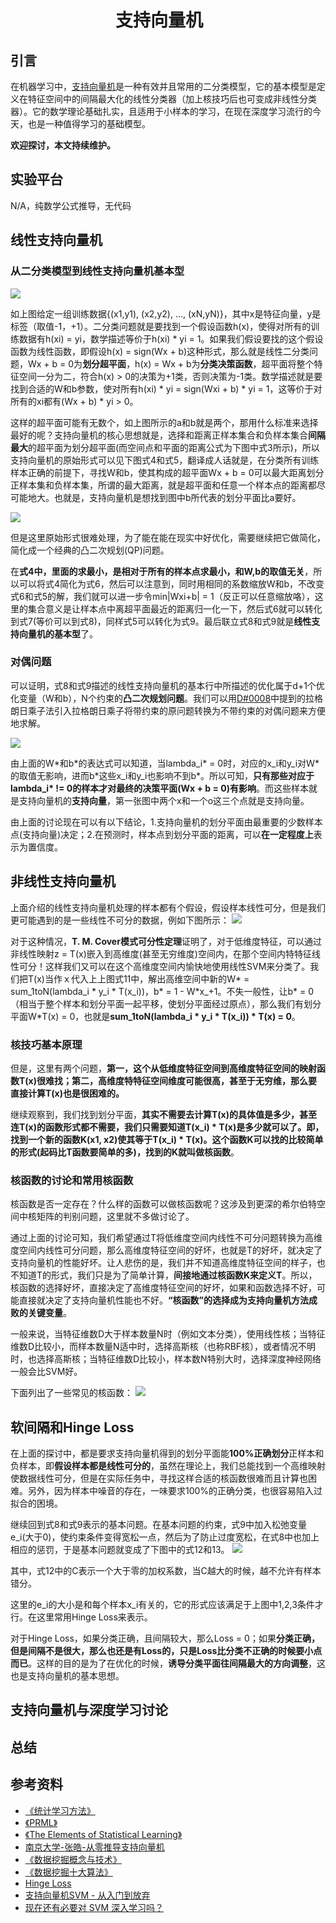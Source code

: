 # 　　　　　　支持向量机
## 引言
在机器学习中，[支持向量机](https://en.wikipedia.org/wiki/Support-vector_machine)是一种有效并且常用的二分类模型，它的基本模型是定义在特征空间中的间隔最大化的线性分类器（加上核技巧后也可变成非线性分类器）。它的数学理论基础扎实，且适用于小样本的学习，在现在深度学习流行的今天，也是一种值得学习的基础模型。

**欢迎探讨，本文持续维护。**



## 实验平台

N/A，纯数学公式推导，无代码



## 线性支持向量机

### 从二分类模型到线性支持向量机基本型

![](images/110529.png)

如上图给定一组训练数据{(x1,y1), (x2,y2), ..., (xN,yN)}，其中x是特征向量，y是标签（取值-1，+1）。二分类问题就是要找到一个假设函数h(x)，使得对所有的训练数据有h(xi) = yi，数学描述等价于h(xi) \* yi = 1。如果我们假设要找的这个假设函数为线性函数，即假设h(x) = sign(Wx + b)这种形式，那么就是线性二分类问题，Wx + b = 0为**划分超平面**，h(x) = Wx + b为**分类决策函数**，超平面将整个特征空间一分为二，符合h(x) > 0的决策为+1类，否则决策为-1类。数学描述就是要找到合适的W和b参数，使对所有h(xi) \* yi = sign(Wxi + b) \* yi = 1，这等价于对所有的xi都有(Wx + b) * yi > 0。

这样的超平面可能有无数个，如上图所示的a和b就是两个，那用什么标准来选择最好的呢？支持向量机的核心思想就是，选择和距离正样本集合和负样本集合**间隔最大**的超平面为划分超平面(而空间点和平面的距离公式为下图中式3所示)，所以支持向量机的原始形式可以见下图式4和式5，翻译成人话就是，在分类所有训练样本正确的前提下，寻找W和b，使其构成的超平面Wx + b = 0可以最大距离划分正样本集和负样本集，所谓的最大距离，就是超平面和任意一个样本点的距离都尽可能地大。也就是，支持向量机是想找到图中b所代表的划分平面比a要好。

![](images/160121.png)

但是这里原始形式很难处理，为了能在能在现实中好优化，需要继续把它做简化，简化成一个经典的凸二次规划(QP)问题。

在**式4中，里面的求最小，是相对于所有的样本点求最小，和W,b的取值无关**，所以可以将式4简化为式6，然后可以注意到，同时用相同的系数缩放W和b，不改变式6和式5的解，我们就可以进一步令min|Wxi+b| = 1（反正可以任意缩放咯），这里的集合意义是让样本点中离超平面最近的距离归一化一下，然后式6就可以转化到式7(等价可以到式8)，同样式5可以转化为式9。最后联立式8和式9就是**线性支持向量机的基本型**了。

### 对偶问题
可以证明，式8和式9描述的线性支持向量机的基本行中所描述的优化属于d+1个优化变量（W和b），N个约束的**凸二次规划问题**。我们可以用[D#0008](https://github.com/Captain1986/CaptainBlackboard/blob/master/D%230008-%E6%8B%89%E6%A0%BC%E6%9C%97%E6%97%A5%E4%B9%98%E5%AD%90%E6%B3%95/D%230008.md)中提到的拉格朗日乘子法引入拉格朗日乘子将带约束的原问题转换为不带约束的对偶问题来方便地求解。

![](images/231537.png)

由上面的W\*和b\*的表达式可以知道，当lambda_i\* = 0时，对应的x_i和y_i对Ｗ\*的取值无影响，进而b\*这些x_i和y_i也影响不到b\*。所以可知，**只有那些对应于lambda_i\* != 0的样本才对最终的决策平面(Wx + b = 0)有影响**。而这些样本就是支持向量机的**支持向量**，第一张图中两个x和一个o这三个点就是支持向量。

由上面的讨论现在可以有以下结论，1.支持向量机的划分平面由最重要的少数样本点(支持向量)决定；2.在预测时，样本点到划分平面的距离，可以**在一定程度上**表示为置信度。

## 非线性支持向量机

上面介绍的线性支持向量机处理的样本都有个假设，假设样本线性可分，但是我们更可能遇到的是一些线性不可分的数据，例如下图所示：
![](images/203213.jpg)

对于这种情况，**T. M. Cover模式可分性定理**证明了，对于低维度特征，可以通过非线性映射z = T(x)嵌入到高维度(甚至无穷维度)空间内，在那个空间内特特征线性可分！这样我们又可以在这个高维度空间内愉快地使用线性SVM来分类了。我们把T(x)当作ｘ代入上上图式11中，解出高维空间中新的W* = sum_1toN(lambda_i \* y_i \* T(x_i))，b* = 1 - W*x_+1。不失一般性，让b\* = 0（相当于整个样本和划分平面一起平移，使划分平面经过原点），那么我们有划分平面W\*T(x) = 0，也就是**sum_1toN(lambda_i \* y_i \* T(x_i)) \* T(x) = 0**。

### 核技巧基本原理

但是，这里有两个问题，**第一，这个从低维度特征空间到高维度特征空间的映射函数T(x)很难找；第二，高维度特特征空间维度可能很高，甚至于无穷维，那么要直接计算T(x)也是很困难的。**

继续观察到，我们找到划分平面，**其实不需要去计算T(x)的具体值是多少，甚至连T(x)的函数形式都不需要，我们只需要知道T(x_i) \* T(x)是多少就可以了。**即，找到一个新的函数K(x1, x2)使其等于T(x_i) \* T(x)。这个函数K可以找的比较简单的形式(起码比T函数要简单的多)，找到的K就叫做**核函数**。

### 核函数的讨论和常用核函数

核函数是否一定存在？什么样的函数可以做核函数呢？这涉及到更深的希尔伯特空间中核矩阵的判别问题，这里就不多做讨论了。

通过上面的讨论可知，我们希望通过T将低维度空间内线性不可分问题转换为高维度空间内线性可分问题，那么高维度特征空间的好坏，也就是T的好坏，就决定了支持向量机的性能好坏。让人悲伤的是，我们并不知道高维度特征空间的样子，也不知道T的形式，我们只是为了简单计算，**间接地通过核函数K来定义T**。所以，核函数的选择好坏，直接决定了高维度特征空间的好坏，如果和函数选择不好，可能直接就决定了支持向量机性能也不好。**“核函数”的选择成为支持向量机方法成败的关键变量**。

一般来说，当特征维数D大于样本数量N时（例如文本分类），使用线性核；当特征维数D比较小，而样本数量N适中时，选择高斯核（也称RBF核），或者情况不明时，也选择高斯核；当特征维数D比较小，样本数N特别大时，选择深度神经网络一般会比SVM好。

下面列出了一些常见的核函数：
![](images/212511.jpg)


## 软间隔和Hinge Loss
在上面的探讨中，都是要求支持向量机得到的划分平面能**100%正确划分**正样本和负样本，即**假设样本都是线性可分的**，虽然在理论上，我们总能找到一个高维映射使数据线性可分，但是在实际任务中，寻找这样合适的核函数很难而且计算也困难。另外，因为样本中噪音的存在，一味要求100%的正确分类，也很容易陷入过拟合的困境。

继续回到式8和式9表示的基本问题。在基本问题的约束，式9中加入松弛变量e_i(大于0)，使约束条件变得宽松一点，然后为了防止过度宽松，在式8中也加上相应的惩罚，于是基本问题就变成了下图中的式12和13。
![](images/113708.png)

其中，式12中的C表示一个大于零的加权系数，当C越大的时候，越不允许有样本错分。

这里的e_i的大小是和每个样本x_i有关的，它的形式应该满足于上图中1,2,3条件才行。在这里常用Hinge Loss来表示。

对于Hinge Loss，如果分类正确，且间隔较大，那么Loss = 0；如果**分类正确，但是间隔不是很大，那么也还是有Loss的，只是Loss比分类不正确的时候要小点而已**。这样的目的是为了在优化的时候，**诱导分类平面往间隔最大的方向调整**，这也是支持向量机的基本思想。

## 支持向量机与深度学习讨论



## 总结



## 参考资料

+ [《统计学习方法》](https://book.douban.com/subject/10590856/)
+ [《PRML》](https://www.douban.com/group/471521/)
+ [《The Elements of Statistical Learning》](https://book.douban.com/subject/3294335/)
+ [南京大学-张皓-从零推导支持向量机](https://github.com/HaoMood/File/blob/master/%E4%BB%8E%E9%9B%B6%E6%8E%A8%E5%AF%BC%E6%94%AF%E6%8C%81%E5%90%91%E9%87%8F%E6%9C%BA(SVM).pdf)
+ [《数据挖掘概念与技术》](https://book.douban.com/subject/2038599/)
+ [《数据挖掘十大算法》](https://book.douban.com/subject/24735417/)
+ [Hinge Loss](https://www.wikiwand.com/en/Hinge_loss)
+ [支持向量机SVM - 从入门到放弃](https://zhuanlan.zhihu.com/p/30596284)
+ [现在还有必要对 SVM 深入学习吗？](https://www.zhihu.com/question/41066458)
